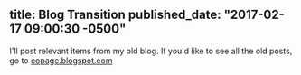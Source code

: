 title: Blog Transition
published_date: "2017-02-17 09:00:30 -0500"
---
I'll post relevant items from my old blog.  If you'd like to see all the old posts, go to [eopage.blogspot.com](eopage.blogspot.com)
